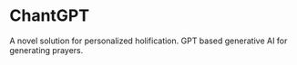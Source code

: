 # ChantGPT
A novel solution for personalized holification.
GPT based generative AI for generating prayers.
